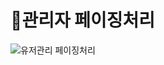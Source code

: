 # 📌관리자 페이징처리   

![유저관리 페이징처리](https://user-images.githubusercontent.com/105382798/182519672-64c043de-3e05-4cb0-aefc-96cf9ea6d6d2.png)
